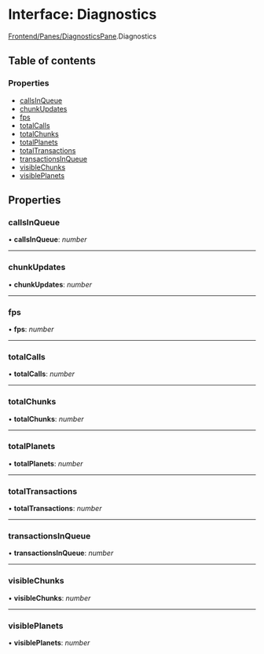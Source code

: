 # Interface: Diagnostics

[Frontend/Panes/DiagnosticsPane](../modules/frontend_panes_diagnosticspane.md).Diagnostics

## Table of contents

### Properties

- [callsInQueue](frontend_panes_diagnosticspane.diagnostics.md#callsinqueue)
- [chunkUpdates](frontend_panes_diagnosticspane.diagnostics.md#chunkupdates)
- [fps](frontend_panes_diagnosticspane.diagnostics.md#fps)
- [totalCalls](frontend_panes_diagnosticspane.diagnostics.md#totalcalls)
- [totalChunks](frontend_panes_diagnosticspane.diagnostics.md#totalchunks)
- [totalPlanets](frontend_panes_diagnosticspane.diagnostics.md#totalplanets)
- [totalTransactions](frontend_panes_diagnosticspane.diagnostics.md#totaltransactions)
- [transactionsInQueue](frontend_panes_diagnosticspane.diagnostics.md#transactionsinqueue)
- [visibleChunks](frontend_panes_diagnosticspane.diagnostics.md#visiblechunks)
- [visiblePlanets](frontend_panes_diagnosticspane.diagnostics.md#visibleplanets)

## Properties

### callsInQueue

• **callsInQueue**: _number_

---

### chunkUpdates

• **chunkUpdates**: _number_

---

### fps

• **fps**: _number_

---

### totalCalls

• **totalCalls**: _number_

---

### totalChunks

• **totalChunks**: _number_

---

### totalPlanets

• **totalPlanets**: _number_

---

### totalTransactions

• **totalTransactions**: _number_

---

### transactionsInQueue

• **transactionsInQueue**: _number_

---

### visibleChunks

• **visibleChunks**: _number_

---

### visiblePlanets

• **visiblePlanets**: _number_
